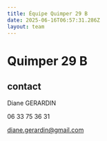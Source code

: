 ```yaml
---
title: Équipe Quimper 29 B
date: 2025-06-16T06:57:31.286Z
layout: team
---
```


# Quimper 29 B



## contact 

Diane GERARDIN

06 33 75 36 31

diane.gerardin@gmail.com

